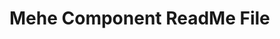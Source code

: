 <!--- Mehe Component ReadMe.md File -->
# Mehe Component ReadMe File


<!--- For more information on using Markdown visit
https://github.com/adam-p/markdown-here/wiki/Markdown-Cheatsheet
--> 
